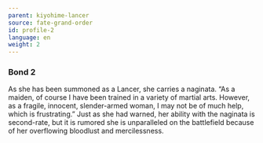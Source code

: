 ```yaml
---
parent: kiyohime-lancer
source: fate-grand-order
id: profile-2
language: en
weight: 2
---
```


### Bond 2

As she has been summoned as a Lancer, she carries a naginata. “As a maiden, of course I have been trained in a variety of martial arts. However, as a fragile, innocent, slender-armed woman, I may not be of much help, which is frustrating.” Just as she had warned, her ability with the naginata is second-rate, but it is rumored she is unparalleled on the battlefield because of her overflowing bloodlust and mercilessness.
